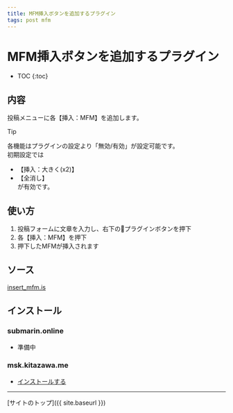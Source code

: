 ```yaml
---
title: MFM挿入ボタンを追加するプラグイン
tags: post mfm
---
```


# MFM挿入ボタンを追加するプラグイン

* TOC
{:toc}

## 内容
投稿メニューに各【挿入：MFM】を追加します。

> [!TIP]
> 各機能はプラグインの設定より「無効/有効」が設定可能です。  
> 初期設定では
> - 【挿入：大きく(x2)】
> - 【全消し】  
> が有効です。

## 使い方

1. 投稿フォームに文章を入力し、右下の🔌プラグインボタンを押下
2. 各【挿入：MFM】を押下
3. 押下したMFMが挿入されます


## ソース
[insert_mfm.is](https://github.com/elysion-pre/MisskeyPlugins/blob/main/src/insert_mfm.is)

## インストール

### submarin.online
 - 準備中

### msk.kitazawa.me
- [インストールする](https://msk.kitazawa.me/install-extentions?url=https://elysion-pre.github.io/MisskeyPlugins/json/insert_mfm.json&hash=6e361a3042bd2e264c5d71d5146e1ef2c2ef6874ac417def48510d2f22806fd02a4d6fc771c086b0033134ea18c3bbc1631509778e3bec7fbeceb4254081d368)

----

[サイトのトップ]({{ site.baseurl }})
